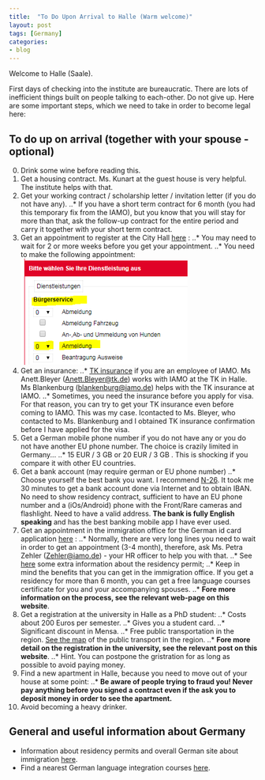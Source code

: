 ```yaml
---
title:  "To Do Upon Arrival to Halle (Warm welcome)"
layout: post
tags: [Germany]
categories:
- blog
---
```


Welcome to Halle (Saale).

First days of checking into the institute are bureaucratic. There are lots of inefficient things built on people talking to each-other. Do not give up. Here are some important steps, which we need to take in order to become legal here: 

## To do up on arrival (together with your spouse - optional)

0. Drink some wine before reading this.
1. Get a housing contract. Ms. Kunart at the guest house is very helpful. The institute helps with that.
2. Get your working contract / scholarship letter / invitation letter (if you do not have any). 
..* If you have a short term contract for 6 month (you had this temporary fix from the IAMO), but you know that you will stay for more than that, ask the follow-up contract for the entire period and carry it together with your short term contract.
3. Get an appointment to register at the City Hall [here](https://www.halle.de/de/Verwaltung/Online-Angebote/Online-Dienste/Terminvereinbarung/Termin-Buergerservic-08648/) :
..* You may need to wait for 2 or more weeks before you get your appointment.
..* You need to make the following appointment: ![Bürgerservice > Anmeldung](assets/images/cityhall-appointment.png "Bürgerservice > Anmeldung")
4. Get an insurance:
..* [TK insurance](https://www.tk.de/) if you are an employee of IAMO. Ms Anett.Bleyer (Anett.Bleyer@tk.de) works with IAMO at the TK in Halle. Ms Blankenburg (blankenburg@iamo.de) helps with the TK insurance at IAMO.
..* Sometimes, you need the insurance before you apply for visa. For that reason, you can try to get your TK insurance even before coming to IAMO. This was my case. Icontacted to Ms. Bleyer, who contacted to Ms. Blankenburg and I obtained TK insurance confirmation before I have applied for the visa.
5. Get a German mobile phone number if you do not have any or you do not have another EU phone number. The choice is crazily limited in Germany... 
..* 15 EUR / 3 GB [](https://www.simplytel.de/tarifuebersicht#allnet_flats_lte_tab) or 20 EUR / 3 GB [](https://www.base.de/tarife). This is shocking if you compare it with other EU countries.
6. Get a bank account (may require german or EU phone number)
..* Choose yourself the best bank you want. I recommend [N-26](https://next.n26.com/). It took me 30 minutes to get a bank account done via Internet and to obtain IBAN. No need to show residency contract, sufficient to have an EU phone number and a (iOs/Android) phone with the Front/Rare cameras and flashlight. Need to have a valid address. **The bank is fully English speaking** and has the best banking mobile app I have ever used.
7. Get an appointment in the immigration office for the German id card application [here](https://www.halle.de/de/Verwaltung/Online-Angebote/Online-Dienste/Terminvereinbarung/Termin-Auslaenderbeh-08653/) :
..* Normally, there are very long lines you need to wait in order to get an appointment (3-4 month), therefore, ask Ms. Petra Zehler (Zehler@iamo.de) - your HR officer to help you with that.
..* See [here](http://www.bamf.de/EN/Willkommen/Aufenthalt/WichtigeInformationen/wichtigeinformationen-node.html) some extra information about the residency permit;
..* Keep in mind the benefits that you can get in the immigration office. If you get a residency for more than 6 month, you can get a free language courses certificate for you and your accompanying spouses. 
..* **Fore more information on the process, see the relevant web-page on this website**.
8. Get a registration at the university in Halle as a PhD student:
..* Costs about 200 Euros per semester. 
..* Gives you a student card.
..* Significant discount in Mensa.
..* Free public transportation in the region. [See the map](https://www.mdv.de/site/uploads/lnp_mdv_gesamt.pdf) of the public transport in the region. 
..* **Fore more detail on the registration in the university, see the relevant post on this website**.
..* Hint. You can postpone the gristration for as long as possible to avoid paying money.
9. Find a new apartment in Halle, because you need to move out of your house at some point:
..* **Be aware of people trying to fraud you! Never pay anything before you signed a contract even if the ask you to deposit money in order to see the apartment.**
10. Avoid becoming a heavy drinker.

## General and useful information about Germany

* Information about residency permits and overall German site about immigration [here](http://www.bamf.de/EN/Willkommen/Aufenthalt/WichtigeInformationen/wichtigeinformationen-node.html).
* Find a nearest German language integration courses [here](http://www.bamf.de/SiteGlobals/Functions/WebGIS/EN/WebGIS_Integrationskursort.html).

